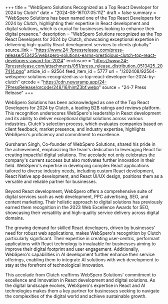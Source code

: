 +++
title = "WebSpero Solutions Recognized as a Top React Developer for 2024 by Clutch"
date = "2024-08-16T07:05:11Z"
draft = false
summary = "WebSpero Solutions has been named one of the Top React Developers for 2024 by Clutch, highlighting their expertise in React development and digital solutions, which is crucial for businesses looking to enhance their digital presence."
description = "WebSpero Solutions recognized as the Top React Developers for 2024 by Clutch, showcasing exceptional expertise in delivering high-quality React development services to clients globally."
source_link = "https://www.24-7pressrelease.com/press-release/513425/webspero-solutions-earns-prestigious-clutch-top-react-developers-award-for-2024"
enclosure = "https://www.24-7pressrelease.com/attachments/051/press_release_distribution_0513425_207414.png"
article_id = 92564
feed_item_id = 5777
url = "/202408/92564-webspero-solutions-recognized-as-a-top-react-developer-for-2024-by-clutch"
qrcode = "https://cdn.newsramp.app/24-7PressRelease/qrcode/248/16/hintZ3bf.webp"
source = "24-7 Press Release"
+++

<p>WebSpero Solutions has been acknowledged as one of the Top React Developers for 2024 by Clutch, a leading B2B ratings and reviews platform. This recognition underscores WebSpero's leadership in React development and its ability to deliver exceptional digital solutions across various industries. Clutch's selection process, which evaluates companies based on client feedback, market presence, and industry expertise, highlights WebSpero's proficiency and commitment to excellence.</p><p>Gursharan Singh, Co-founder of WebSpero Solutions, shared his pride in the achievement, emphasizing the team's dedication to leveraging React for creating impactful digital solutions. The accolade not only celebrates the company's current success but also motivates further innovation in their field. WebSpero's expertise in developing complex React applications tailored to diverse industry needs, including custom React development, React Native app development, and React UI/UX design, positions them as a versatile and reliable partner for businesses.</p><p>Beyond React development, WebSpero offers a comprehensive suite of digital services such as web development, PPC advertising, SEO, and content marketing. Their holistic approach to digital solutions has previously earned them recognition in the 2023 Web Excellence Awards for SEO, showcasing their versatility and high-quality service delivery across digital domains.</p><p>The growing demand for skilled React developers, driven by businesses' need for robust web applications, makes WebSpero's recognition by Clutch particularly significant. Their expertise in creating user-centric, performant applications with React technology is invaluable for businesses aiming to improve their digital footprint and user engagement. Additionally, WebSpero's capabilities in AI development further enhance their service offerings, enabling them to integrate AI solutions with web development to stay at the forefront of technological innovation.</p><p>This accolade from Clutch reaffirms WebSpero Solutions' commitment to excellence and innovation in React development and digital solutions. As the digital landscape evolves, WebSpero's expertise in React and AI technologies makes them a key partner for businesses seeking to navigate the complexities of the digital world and achieve sustainable growth.</p>
